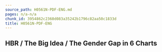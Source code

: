 ```yaml
---
source_path: H0561N-PDF-ENG.md
pages: n/a-n/a
chunk_id: 3954862c2360d083a35242b1796c82aa50c1833d
title: H0561N-PDF-ENG
---
```

## HBR / The Big Idea / The Gender Gap in 6 Charts
